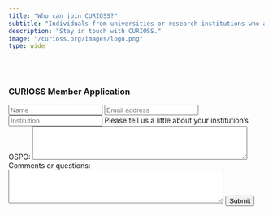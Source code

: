 ```yaml
---
title: "Who can join CURIOSS?"
subtitle: "Individuals from universities or research institutions who are involved in running an OSPO or actively working on setting up an OSPO in their institution. If you want to join the CURIOSS community, please fill in the form below. A member of the CURIOSS organizing team will be in contact."
description: "Stay in touch with CURIOSS."
image: "/curioss.org/images/logo.png"
type: wide
---
```

<section class="section" style="padding-top: 20px; padding-bottom: 20px;">
  <div class="container">
    <div class="row align-items-center">
  </div>
   <div class="col-md-6">
    <div class="bg-white p-4">
      <h3>CURIOSS Member Application</h3>
        <form action="https://docs.google.com/forms/d/1uzWysuE89ASvZYFq9CUOZgvsvCQZ7nxzQzGdgIeWRwY/formResponse" target="_blank" method="post">
          <input type="text" id="name" name="name" class="form-control mb-4 px-0" placeholder="Name">
          <input type="text" id="email" name="email" class="form-control mb-4 px-0" placeholder="Email address">
          <input type="text" id="institution" name="institution" class="form-control mb-4 px-0" placeholder="Institution">
            <label for="review">Please tell us a little about your institution’s OSPO:</label>
            <textarea id="review" name="review" rows="4" cols="50">
            </textarea>
            <label for="Q&A">Comments or questions:</label>
            <textarea id="Q&A" name="Q&A" rows="4" cols="50">
            </textarea>
          <input class="btn btn-primary" type="submit" value="Submit">
      </form>
    </div>
  </div>
</section>
    

